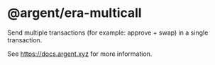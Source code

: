 # @argent/era-multicall

Send multiple transactions (for example: approve + swap) in a single transaction.

See https://docs.argent.xyz for more information.
